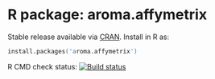 # R package: aroma.affymetrix

Stable release available via [CRAN](http://cran.r-project.org/package=aroma.affymetrix).  Install in R as:

```s
install.packages('aroma.affymetrix')
```

R CMD check status: <a href="https://travis-ci.org/HenrikBengtsson/aroma.affymetrix"><img src="https://travis-ci.org/HenrikBengtsson/aroma.affymetrix.svg?branch=master" alt="Build status"></a>
